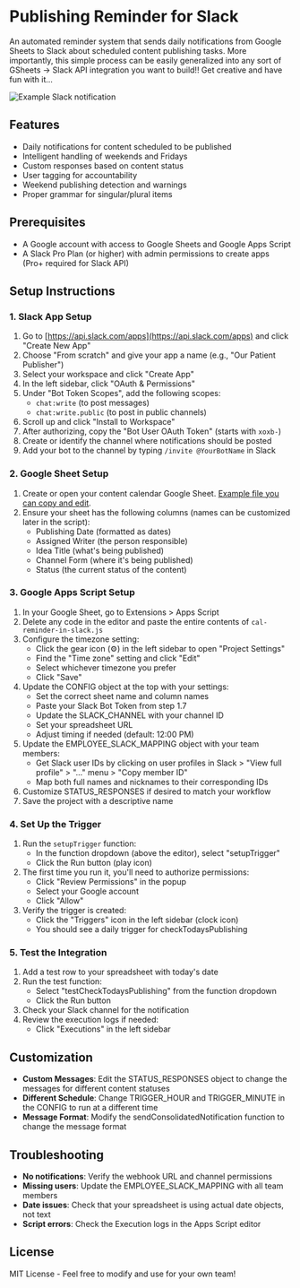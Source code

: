 # Publishing Reminder for Slack

An automated reminder system that sends daily notifications from Google Sheets to Slack about scheduled content publishing tasks. 
More importantly, this simple process can be easily generalized into any sort of GSheets -> Slack API integration you want to build!!
Get creative and have fun with it...

![Example Slack notification](<img width="639" alt="Screenshot 2025-03-29 at 12 22 03" src="https://github.com/user-attachments/assets/8293366e-2783-495b-a6ad-234e97582795" />)

## Features

- Daily notifications for content scheduled to be published
- Intelligent handling of weekends and Fridays
- Custom responses based on content status
- User tagging for accountability
- Weekend publishing detection and warnings
- Proper grammar for singular/plural items

## Prerequisites

- A Google account with access to Google Sheets and Google Apps Script
- A Slack Pro Plan (or higher) with admin permissions to create apps (Pro+ required for Slack API)

## Setup Instructions

### 1. Slack App Setup

1. Go to [https://api.slack.com/apps](https://api.slack.com/apps) and click "Create New App"
2. Choose "From scratch" and give your app a name (e.g., "Our Patient Publisher")
3. Select your workspace and click "Create App"
4. In the left sidebar, click "OAuth & Permissions"
5. Under "Bot Token Scopes", add the following scopes:
   - `chat:write` (to post messages)
   - `chat:write.public` (to post in public channels)
6. Scroll up and click "Install to Workspace"
7. After authorizing, copy the "Bot User OAuth Token" (starts with `xoxb-`)
8. Create or identify the channel where notifications should be posted
9. Add your bot to the channel by typing `/invite @YourBotName` in Slack

### 2. Google Sheet Setup

1. Create or open your content calendar Google Sheet. [Example file you can copy and edit]([url](https://docs.google.com/spreadsheets/d/1PBXld8ruF334NTaQR2CAVfS5vmKphp97GdweCcxoZ38/edit?gid=831832866#gid=831832866)).
3. Ensure your sheet has the following columns (names can be customized later in the script):
   - Publishing Date (formatted as dates)
   - Assigned Writer (the person responsible)
   - Idea Title (what's being published)
   - Channel Form (where it's being published)
   - Status (the current status of the content)

### 3. Google Apps Script Setup

1. In your Google Sheet, go to Extensions > Apps Script
2. Delete any code in the editor and paste the entire contents of `cal-reminder-in-slack.js`
3. Configure the timezone setting:
   - Click the gear icon (⚙️) in the left sidebar to open "Project Settings"
   - Find the "Time zone" setting and click "Edit"
   - Select whichever timezone you prefer
   - Click "Save"
4. Update the CONFIG object at the top with your settings:
   - Set the correct sheet name and column names
   - Paste your Slack Bot Token from step 1.7
   - Update the SLACK_CHANNEL with your channel ID
   - Set your spreadsheet URL
   - Adjust timing if needed (default: 12:00 PM)
5. Update the EMPLOYEE_SLACK_MAPPING object with your team members:
   - Get Slack user IDs by clicking on user profiles in Slack > "View full profile" > "..." menu > "Copy member ID"
   - Map both full names and nicknames to their corresponding IDs
6. Customize STATUS_RESPONSES if desired to match your workflow
7. Save the project with a descriptive name

### 4. Set Up the Trigger

1. Run the `setupTrigger` function:
   - In the function dropdown (above the editor), select "setupTrigger"
   - Click the Run button (play icon)
2. The first time you run it, you'll need to authorize permissions:
   - Click "Review Permissions" in the popup
   - Select your Google account
   - Click "Allow"
3. Verify the trigger is created:
   - Click the "Triggers" icon in the left sidebar (clock icon)
   - You should see a daily trigger for checkTodaysPublishing

### 5. Test the Integration

1. Add a test row to your spreadsheet with today's date
2. Run the test function:
   - Select "testCheckTodaysPublishing" from the function dropdown
   - Click the Run button
3. Check your Slack channel for the notification
4. Review the execution logs if needed:
   - Click "Executions" in the left sidebar

## Customization

- **Custom Messages**: Edit the STATUS_RESPONSES object to change the messages for different content statuses
- **Different Schedule**: Change TRIGGER_HOUR and TRIGGER_MINUTE in the CONFIG to run at a different time
- **Message Format**: Modify the sendConsolidatedNotification function to change the message format

## Troubleshooting

- **No notifications**: Verify the webhook URL and channel permissions
- **Missing users**: Update the EMPLOYEE_SLACK_MAPPING with all team members
- **Date issues**: Check that your spreadsheet is using actual date objects, not text
- **Script errors**: Check the Execution logs in the Apps Script editor

## License

MIT License - Feel free to modify and use for your own team!
